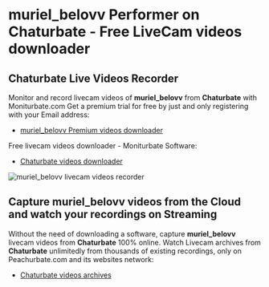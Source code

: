 # muriel_belovv Performer on Chaturbate - Free LiveCam videos downloader

## Chaturbate Live Videos Recorder

Monitor and record livecam videos of **muriel_belovv** from **Chaturbate** with Moniturbate.com
Get a premium trial for free by just and only registering with your Email address:
* [muriel_belovv Premium videos downloader](https://moniturbate.com/request-demo-licence-key.html)

Free livecam videos downloader - Moniturbate Software:
* [Chaturbate videos downloader](https://moniturbate.com/moniturbate-download-software.html)

![muriel_belovv livecam videos recorder](https://peachurnet.com/templates/moniturbate-software.png)


## Capture muriel_belovv videos from the Cloud and watch your recordings on Streaming

Without the need of downloading a software, capture **muriel_belovv** livecam videos from **Chaturbate** 100% online.
Watch Livecam archives from **Chaturbate** unlimitedly from thousands of existing recordings, only on Peachurbate.com and its websites network:
* [Chaturbate videos archives](https://peachurnet.com/)